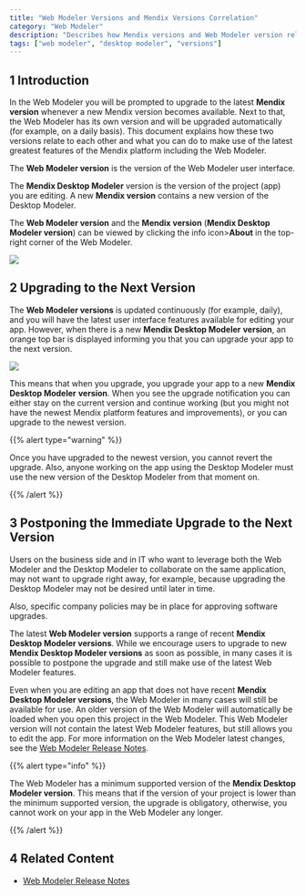 ```yaml
---
title: "Web Modeler Versions and Mendix Versions Correlation"
category: "Web Modeler"
description: "Describes how Mendix versions and Web Modeler version relate to each other."
tags: ["web modeler", "desktop modeler", "versions"]
---
```


## 1 Introduction 

In the Web Modeler you will be prompted to upgrade to the latest **Mendix version** whenever a new Mendix version becomes available. Next to that, the Web Modeler has its own version and will be upgraded automatically (for example, on a daily basis). This document explains how these two versions relate to each other and what you can do to make use of the latest greatest features of the Mendix platform including the Web Modeler.

The **Web Modeler version** is the version of the Web Modeler user interface. 

The **Mendix Desktop Modeler** version is the version of the project (app) you are editing. A new **Mendix version** contains a new version of the Desktop Modeler.

The **Web Modeler version** and the **Mendix version** (**Mendix Desktop Modeler version**) can be viewed by clicking the info icon>**About** in the top-right corner of the Web Modeler.

![](attachments/versions-wm/wm-about-dialog.png)

## 2  Upgrading to the Next Version

The **Web Modeler versions** is updated continuously (for example, daily), and you will have the latest user interface features available for editing your app. However, when there is a new **Mendix Desktop Modeler** **version**, an orange top bar is displayed informing you that you can upgrade your app to the next version.   

![](attachments/versions-wm/wm-top-bar-upgrade.png)

This means that when you upgrade, you upgrade your app to a new **Mendix Desktop Modeler** **version**. When you see the upgrade notification you can either stay on the current version and continue working (but you might not have the newest Mendix platform features and improvements), or you can upgrade to the newest version. 

 {{% alert type="warning" %}} 

Once you have upgraded to the newest version, you cannot revert the upgrade. Also, anyone working on the app using the Desktop Modeler must use the new version of the Desktop Modeler from that moment on. 

{{% /alert %}}    

## 3 Postponing the Immediate Upgrade to the Next Version 

Users on the business side and in IT who want to leverage both the Web Modeler and the Desktop Modeler to collaborate on the same application, may not want to upgrade right away, for example, because upgrading the Desktop Modeler may not be desired until later in time. 

Also, specific company policies may be in place for approving software upgrades.

The latest **Web Modeler version** supports a range of recent **Mendix Desktop Modeler versions**. While we encourage users to upgrade to new **Mendix Desktop Modeler versions** as soon as possible, in many cases it is possible to postpone the upgrade and still make use of the latest Web Modeler features.

Even when you are editing an app that does not have recent **Mendix Desktop Modeler versions**, the Web Modeler in many cases will still be available for use. An older version of the Web Modeler will automatically be loaded when you open this project in the Web Modeler. This Web Modeler version will not contain the latest Web Modeler features, but still allows you to edit the app. For more information on the Web Modeler latest changes, see the [Web Modeler Release Notes](https://docs.mendix.com/releasenotes/web-modeler/).

{{% alert type="info" %}} 

The Web Modeler has a minimum supported version of the **Mendix Desktop Modeler version**. This means that if the version of your project is lower than the minimum supported version, the upgrade is obligatory, otherwise, you cannot work on your app in the Web Modeler any longer.  

{{% /alert %}}

## 4 Related Content

* [Web Modeler Release Notes](https://docs.mendix.com/releasenotes/web-modeler/)